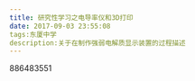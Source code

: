 ```yaml
---
title: 研究性学习之电导率仪和3D打印
date: 2017-09-03 23:55:08
tags:东厦中学
description:关于在制作强弱电解质显示装置的过程描述
---
```


886483551